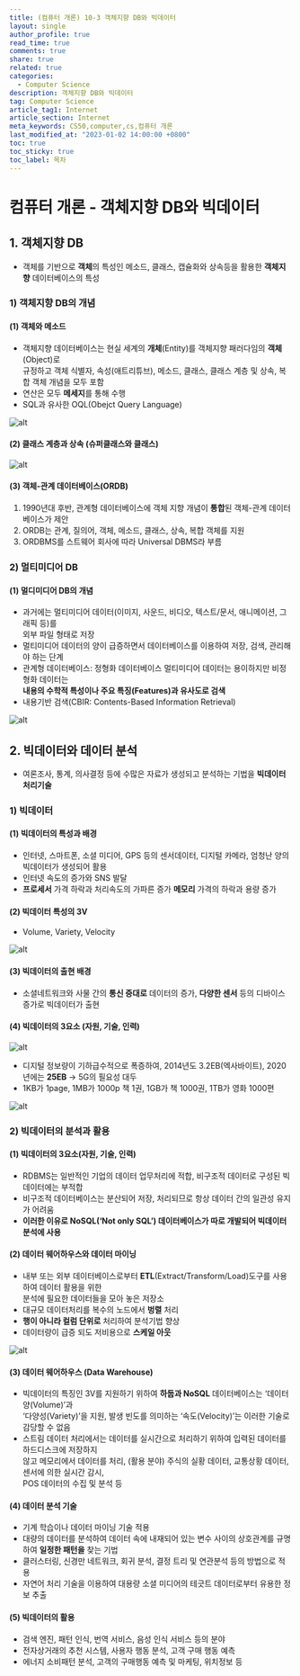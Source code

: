 ```yaml
---
title: (컴퓨터 개론) 10-3 객체지향 DB와 빅데이터
layout: single
author_profile: true
read_time: true
comments: true
share: true
related: true
categories:
  - Computer Science
description: 객체지향 DB와 빅데이터
tag: Computer Science
article_tag1: Internet
article_section: Internet
meta_keywords: CS50,computer,cs,컴퓨터 개론
last_modified_at: "2023-01-02 14:00:00 +0800"
toc: true
toc_sticky: true
toc_label: 목차
---
```


# 컴퓨터 개론 - 객체지향 DB와 빅데이터

## 1. 객체지향 DB

- 객체를 기반으로 **객체**의 특성인 메소드, 클래스, 캡슐화와 상속등을 활용한 **객체지향** 데이터베이스의 특성

### 1) 객체지향 DB의 개념

#### (1) 객체와 메소드

- 객체지향 데이터베이스는 현실 세계의 **개체**(Entity)를 객체지향 패러다임의 **객체**(Object)로  
  규정하고 객체 식별자, 속성(애트리튜브), 메소드, 클래스, 클래스 계층 및 상속, 복합 객체 개념을 모두 포함
- 연산은 모두 **메세지**를 통해 수행
- SQL과 유사한 OQL(Obejct Query Language)

![alt](/assets/images/post/ComputerStudy/526.png)

#### (2) 클래스 계층과 상속 (슈퍼클래스와 클래스)

![alt](/assets/images/post/ComputerStudy/527.png)

#### (3) 객체-관계 데이터베이스(ORDB)

1. 1990년대 후반, 관계형 데이터베이스에 객체 지향 개념이 **통합**된 객체-관계 데이터베이스가 제안
2. ORDB는 관계, 질의어, 객체, 메소드, 클래스, 상속, 복합 객체를 지원
3. ORDBMS를 스트웨어 회사에 따라 Universal DBMS라 부름

### 2) 멀티미디어 DB

#### (1) 멀디미디어 DB의 개념

- 과거에는 멀티미디어 데이터(이미지, 사운드, 비디오, 텍스트/문서, 애니메이션, 그래픽 등)를  
  외부 파일 형태로 저장
- 멀티미디어 데이터의 양이 급증하면서 데이터베이스를 이용하여 저장, 검색, 관리해야 하는 단계
- 관계형 데이터베이스: 정형화 데이터베이스 멀티미디어 데이터는 용이하지만 비정형화 데이터는  
  **내용의 수학적 특성이나 주요 특징(Features)과 유사도로 검색**
- 내용기반 검색(CBIR: Contents-Based Information Retrieval)

![alt](/assets/images/post/ComputerStudy/528.png)

## 2. 빅데이터와 데이터 분석

- 여론조사, 통계, 의사결정 등에 수많은 자료가 생성되고 분석하는 기법을 **빅데이터 처리기술**

### 1) 빅데이터

#### (1) 빅데이터의 특성과 배경

- 인터넷, 스마트폰, 소셜 미디어, GPS 등의 센서데이터, 디지털 카메라, 엄청난 양의 빅데이터가 생성되어 활용
- 인터넷 속도의 증가와 SNS 발달
- **프로세서** 가격 하락과 처리속도의 가파른 증가 **메모리** 가격의 하락과 용량 증가

#### (2) 빅데이터 특성의 3V

- Volume, Variety, Velocity

![alt](/assets/images/post/ComputerStudy/529.png)

#### (3) 빅데이터의 출현 배경

- 소셜네트워크와 사물 간의 **통신 증대로** 데이터의 증가, **다양한 센서** 등의 디바이스 증가로 빅데이터가 출현

#### (4) 빅데이터의 3요소 (자원, 기술, 인력)

![alt](/assets/images/post/ComputerStudy/530.png)

- 디지털 정보량이 기하급수적으로 폭증하여, 2014년도 3.2EB(엑사바이트), 2020년에는 **25EB** → 5G의 필요성 대두
- 1KB가 1page, 1MB가 1000p 책 1권, 1GB가 책 1000권, 1TB가 영화 1000편

![alt](/assets/images/post/ComputerStudy/531.png)

### 2) 빅데이터의 분석과 활용

#### (1) 빅데이터의 3요소(자원, 기술, 인력)

- RDBMS는 일반적인 기업의 데이터 업무처리에 적합, 비구조적 데이터로 구성된 빅데이터에는 부적합
- 비구조적 데이터베이스는 분산되어 저장, 처리되므로 항상 데이터 간의 일관성 유지가 어려움
- **이러한 이유로 NoSQL(‘Not only SQL’) 데이터베이스가 따로 개발되어 빅데이터 분석에 사용**

#### (2) 데이터 웨어하우스와 데이터 마이닝

- 내부 또는 외부 데이터베이스로부터 **ETL**(Extract/Transform/Load)도구를 사용하여 데이터 활용을 위한  
  분석에 필요한 데이터들을 모아 놓은 저장소
- 대규모 데이터처리를 복수의 노드에서 **벙렬** 처리
- **행이 아니라 컬럼 단위로** 처리하여 분석기법 향상
- 데이터량이 급증 되도 저비용으로 **스케일 아웃**

![alt](/assets/images/post/ComputerStudy/532.png)

#### (3) 데이터 웨어하우스 (Data Warehouse)

- 빅데이터의 특징인 3V를 지원하기 위하여 **하둡과 NoSQL** 데이터베이스는 ‘데이터 양(Volume)’과  
  ‘다양성(Variety)’을 지원, 발생 빈도를 의미하는 ‘속도(Velocity)’는 이러한 기술로 감당할 수 없음
- 스트림 데이터 처리에서는 데이터를 실시간으로 처리하기 위하여 입력된 데이터를 하드디스크에 저장하지  
  않고 메모리에서 데이터를 처리, (활용 분야) 주식의 실황 데이터, 교통상황 데이터, 센서에 의한 실시간 감시,  
  POS 데이터의 수집 및 분석 등

#### (4) 데이터 분석 기술

- 기계 학습이나 데이터 마이닝 기술 적용
- 대량의 데이터를 분석하여 데이터 속에 내재되어 있는 변수 사이의 상호관계를 규명하여 **일정한 패턴을** 찾는 기법
- 클러스터링, 신경만 네트워크, 회귀 분석, 결정 트리 및 연관분석 등의 방법으로 적용
- 자연어 처리 기술을 이용하여 대용량 소셜 미디어의 테긋트 데이터로부터 유용한 정보 추출

#### (5) 빅데이터의 활용

- 검색 엔진, 패턴 인식, 번역 서비스, 음성 인식 서비스 등의 분야
- 전자상거래의 추천 시스템, 사용자 행동 분석, 고객 구매 행동 예측
- 에너지 소비패턴 분석, 고객의 구매행동 예측 및 마케팅, 위치정보 등
